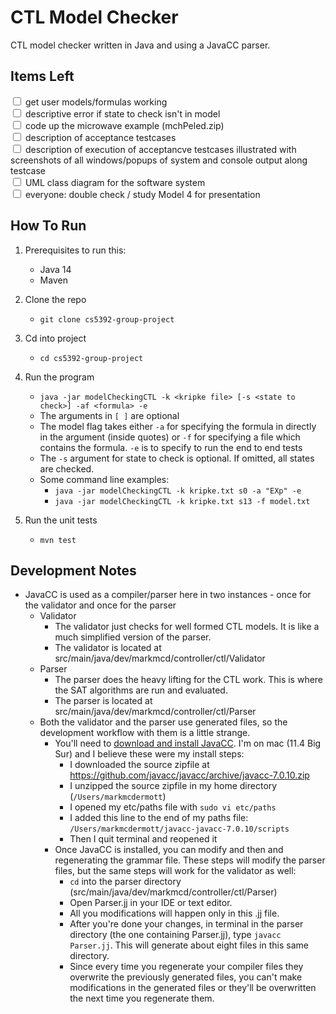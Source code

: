 # CTL Model Checker 

CTL model checker written in Java and using a JavaCC parser.

## Items Left 
<input type="checkbox" /> get user models/formulas working<br>
<input type="checkbox" /> descriptive error if state to check isn't in model<br>
<input type="checkbox" /> code up the microwave example (mchPeled.zip)<br>
<input type="checkbox" /> description of acceptance testcases <br>
<input type="checkbox" /> description of execution of acceptancve testcases illustrated with screenshots of all windows/popups of system and console output along testcase <br>
<input type="checkbox" /> UML class diagram for the software system<br>
<input type="checkbox" /> everyone: double check / study Model 4 for presentation<br>

## How To Run 
 1) Prerequisites to run this:
    - Java 14
    - Maven
     
 2) Clone the repo  
    - `git clone cs5392-group-project`
 3) Cd into project
    - `cd cs5392-group-project`
 4) Run the program
    - `java -jar modelCheckingCTL -k <kripke file> [-s <state to check>] -af <formula> -e`
    - The arguments in `[ ]` are optional
    - The model flag takes either `-a` for specifying the formula in directly in the argument (inside quotes) or `-f` for specifying a file which contains the formula. `-e` is to specify to run the end to end tests 
    - The `-s` argument for state to check is optional. If omitted, all states are checked.
    - Some command line examples:
        - `java -jar modelCheckingCTL -k kripke.txt s0 -a "EXp" -e`
        - `java -jar modelCheckingCTL -k kripke.txt s13 -f model.txt` 
 5) Run the unit tests
    - `mvn test`
    
## Development Notes
- JavaCC is used as a compiler/parser here in two instances - once for the validator and once for the parser
    - Validator
        - The validator just checks for well formed CTL models. It is like a much simplified version of the parser.
        - The validator is located at src/main/java/dev/markmcd/controller/ctl/Validator
    - Parser 
        - The parser does the heavy lifting for the CTL work. This is where the SAT algorithms are run and evaluated.
        - The parser is located at src/main/java/dev/markmcd/controller/ctl/Parser
    - Both the validator and the parser use generated files, so the development workflow with them is a little strange.
        - You'll need to <a href="https://javacc.github.io/javacc/#download">download and install JavaCC</a>. I'm on mac (11.4 Big Sur) and I believe these were my install steps:
            - I downloaded the source zipfile at <a href="https://github.com/javacc/javacc/archive/javacc-7.0.10.zip">https://github.com/javacc/javacc/archive/javacc-7.0.10.zip</a>
            - I unzipped the source zipfile in my home directory (`/Users/markmcdermott`)
            - I opened my etc/paths file with `sudo vi etc/paths` 
            - I added this line to the end of my paths file: `/Users/markmcdermott/javacc-javacc-7.0.10/scripts`
            - Then I quit terminal and reopened it 
        - Once JavaCC is installed, you can modify and then and regenerating the grammar file. These steps will modify the parser files, but the same steps will work for the validator as well:
            - `cd` into the parser directory (src/main/java/dev/markmcd/controller/ctl/Parser)
            - Open Parser.jj in your IDE or text editor.
            - All you modifications will happen only in this .jj file.
            - After you're done your changes, in terminal in the parser directory (the one containing Parser.jj), type `javacc Parser.jj`. This will generate about eight files in this same directory.
            - Since every time you regenerate your compiler files they overwrite the previously generated files, you can't make modifications in the generated files or they'll be overwritten the next time you regenerate them.  
            
             
            